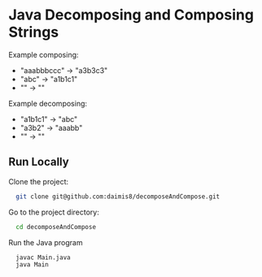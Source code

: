 
# Java Decomposing and Composing Strings

Example composing:
- "aaabbbccc" -> "a3b3c3"
- "abc" -> "a1b1c1"
- "" -> ""

Example decomposing:
- "a1b1c1" → "abc"
- "a3b2" → "aaabb"
- "" → ""


## Run Locally

Clone the project:

```bash
  git clone git@github.com:daimis8/decomposeAndCompose.git
```

Go to the project directory:

```bash
  cd decomposeAndCompose
```

Run the Java program

```bash
  javac Main.java
  java Main
```
